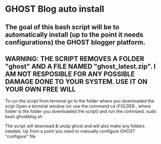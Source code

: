 # GHOST Blog auto install
The goal of this bash script will be to automatically install (up to the point it needs configurations) the GHOST blogger platform.
-----------------------------------------------------------
WARNING: THE SCRIPT REMOVES A FOLDER "ghost" AND A FILE NAMED "ghost_latest.zip". I AM NOT RESPOSIBLE FOR ANY POSSIBLE DAMAGE DONE TO YOUR SYSTEM. USE IT ON YOUR OWN FREE WILL
-----------------------------------------------------------
To run the script from terminal go to the folder where you downloaded the scipt
Open a terminal window (or use the command cd /FOLDER , where folder is the folder you downloaded the script)
and run the command: sudo bash ghostblog.sh

The script will download & unzip ghost and will also make any folders needed. Up from a point you need to manually configure GHOST "configure" file
